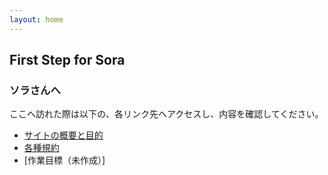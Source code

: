 ```yaml
---
layout: home
---
```


## First Step for Sora
### ソラさんへ
ここへ訪れた際は以下の、各リンク先へアクセスし、内容を確認してください。
* [サイトの概要と目的](/info-for-sora/contents/1_start/overview/)
* [各種規約](/info-for-sora/contents/1_start/rules/)
* [作業目標（未作成）]